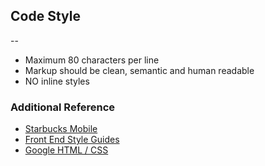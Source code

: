 ## Code Style

--

* Maximum 80 characters per line
* Markup should be clean, semantic and human readable
* NO inline styles

### Additional Reference

* [Starbucks Mobile](http://www.starbucks.com/static/reference/styleguide/)
* [Front End Style Guides](http://24ways.org/2011/front-end-style-guides)
* [Google HTML / CSS](http://google-styleguide.googlecode.com/svn/trunk/htmlcssguide.xml)